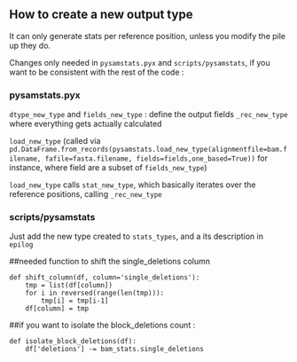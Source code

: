 ## How to create a new output type

It can only generate stats per reference position, unless you modify the pile up they do.

Changes only needed in `pysamstats.pyx` and `scripts/pysamstats`, if you want
to be consistent with the rest of the code :

### pysamstats.pyx

`dtype_new_type` and `fields_new_type` : define the output fields
`_rec_new_type` where everything gets actually calculated

`load_new_type` (called via `pd.DataFrame.from_records(pysamstats.load_new_type(alignmentfile=bam.filename, fafile=fasta.filename, fields=fields,one_based=True))` for instance, where field are a subset of `fields_new_type`)

`load_new_type` calls `stat_new_type`, which basically iterates over the
reference positions, calling `_rec_new_type`

### scripts/pysamstats

Just add the new type created to `stats_types`, and a its description in `epilog`

##needed function to shift the single_deletions column

```
def shift_column(df, column='single_deletions'):
    tmp = list(df[column])
    for i in reversed(range(len(tmp))):
        tmp[i] = tmp[i-1]
    df[column] = tmp
```

##if you want to isolate the block_deletions count :

```
def isolate_block_deletions(df):
    df['deletions'] -= bam_stats.single_deletions
```
